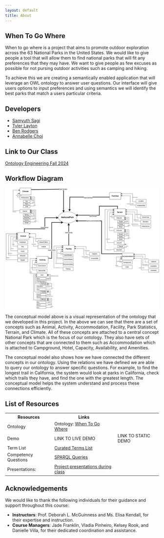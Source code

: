 ```yaml
---
layout: default
title: About
---
```


## When To Go Where

When to go where is a project that aims to promote outdoor exploration across the 63 National Parks in the United States. We would like to give people a tool that will allow them to find national parks that will fit any preferences that they may have. We want to give people as few excuses as possible for not pursing outdoor activities such as camping and hiking.

To achieve this we are creating a semantically enabled application that will leverage an OWL ontology to answer user questions. Our interface will give users options to input preferences and using semantics we will identify the best parks that match a users particular criteria.

## Developers

- [Samyuth Sagi](https://github.com/Samyuth)
- [Tyler Layton](https://github.com/TylerLayton123)
- [Ben Rodgers](https://github.com/benrodgers14)
- [Annabelle Choi](https://github.com/snoopy0328)

## Link to Our Class
[Ontology Engineering Fall 2024](https://tw.rpi.edu/classes/ontology-engineering-fall-2024)

## Workflow Diagram
![Concept Map Subject Model](images/OE12_WhenToGoWhere_ConceptualModel.png)

The conceptual model above is a visual representation of the ontology that we developed in this project. In the above we can see that there are a set of concepts such as Animal, Activity, Accommodation, Facility, Park Statistics, Terrain, and Climate. All of these concepts are attached to a central concept National Park which is the focus of our ontology. They also have sets of other concepts that are connected to them such as Accommodation which is attached to Campground, Hotel, Capacity, Availability, and Amenities.
	
The conceptual model also shows how we have connected the different concepts in our ontology. Using the relations we have defined we are able to query our ontology to answer specific questions. For example, to find the longest trail in California, the system would look at parks in California, check which trails they have, and find the one with the greatest length. The conceptual model helps the system understand and process these connections efficiently.

## List of Resources

<table>
  <tr>
    <th>Resources</th>
    <th>Links</th>
  </tr>
  <tr>
    <td>Ontology</td>
    <td>Ontology: <a href="https://when-to-go-where--rpi-ontology-engineering.netlify.app/oe2024/when-to-go-where/ontology">When To Go Where</a></td>
  </tr>
  <tr>
    <td>Demo</td>
    <td>LINK TO LIVE DEMO</td>
    <td>LINK TO STATIC DEMO</td>
  </tr>
  <tr>
    <td>Term List</td>
    <td><a href="https://when-to-go-where--rpi-ontology-engineering.netlify.app/oe2024/when-to-go-where/termlist">Curated Terms List</a> </td>
  </tr>
  <tr>
    <td>Competency Questions</td>
    <td><a href="https://when-to-go-where--rpi-ontology-engineering.netlify.app/oe2024/when-to-go-where/demo">SPARQL Queries</a> </td>
  </tr>
  <tr>
    <td>Presentations:</td>
    <td><a href="https://when-to-go-where--rpi-ontology-engineering.netlify.app/oe2024/when-to-go-where/presentations">Project presentations during class</a> </td>
  </tr>
</table>

## Acknowledgements

We would like to thank the following individuals for their guidance and support throughout this course:

- **Instructors**: Prof. Deborah L. McGuinness and Ms. Elisa Kendall, for their expertise and instruction.
- **Course Managers**: Jade Franklin, Vladia Pinheiro, Kelsey Rook, and Danielle Villa, for their dedicated coordination and assistance.